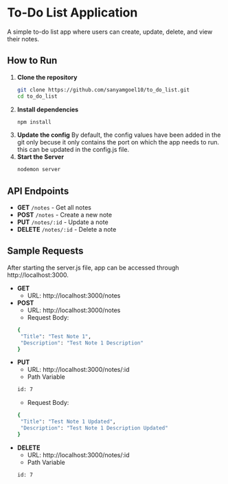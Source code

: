 # To-Do List Application

A simple to-do list app where users can create, update, delete, and view their notes.

## How to Run

1. **Clone the repository**  
   ```sh
   git clone https://github.com/sanyamgoel10/to_do_list.git
   cd to_do_list
   ```
2. **Install dependencies**
   ```sh
   npm install
   ```
3. **Update the config**
   By default, the config values have been added in the git only becuse it only contains the port on which the app needs to run. this can be updated in the config.js file.
5. **Start the Server**
   ```sh
   nodemon server
   ```
   
## API Endpoints

- **GET** `/notes` - Get all notes  
- **POST** `/notes` - Create a new note  
- **PUT** `/notes/:id` - Update a note  
- **DELETE** `/notes/:id` - Delete a note

## Sample Requests
After starting the server.js file, app can be accessed through http://localhost:3000.
- **GET**
   - URL: http://localhost:3000/notes
- **POST**
   - URL: http://localhost:3000/notes
   - Request Body: 
   ```sh
   {
    "Title": "Test Note 1",
    "Description": "Test Note 1 Description"
   }
   ```
- **PUT**
   - URL: http://localhost:3000/notes/:id
   - Path Variable
   ```sh
   id: 7
   ```
   - Request Body: 
   ```sh
   {
    "Title": "Test Note 1 Updated",
    "Description": "Test Note 1 Description Updated"
   }
   ```
- **DELETE**
   - URL: http://localhost:3000/notes/:id
   - Path Variable
   ```sh
   id: 7
   ```

